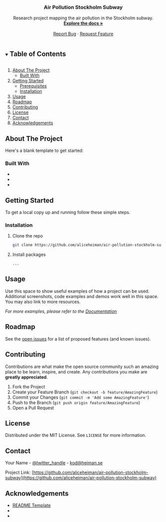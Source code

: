 <!-- PROJECT LOGO -->
<br />
<p align="center">

  <h3 align="center">Air Pollution Stockholm Subway</h3>

  <p align="center">
    Research project mapping the air pollution in the Stockholm subway.
    <br />
    <a href="https://github.com/aliceheiman/air-pollution-stockholm-subway"><strong>Explore the docs »</strong></a>
    <br />
    <br />
    <a href="https://github.com/aliceheiman/air-pollution-stockholm-subway/issues">Report Bug</a>
    ·
    <a href="https://github.com/aliceheiman/air-pollution-stockholm-subway/issues">Request Feature</a>
  </p>
</p>



<!-- TABLE OF CONTENTS -->
<details open="open">
  <summary><h2 style="display: inline-block">Table of Contents</h2></summary>
  <ol>
    <li>
      <a href="#about-the-project">About The Project</a>
      <ul>
        <li><a href="#built-with">Built With</a></li>
      </ul>
    </li>
    <li>
      <a href="#getting-started">Getting Started</a>
      <ul>
        <li><a href="#prerequisites">Prerequisites</a></li>
        <li><a href="#installation">Installation</a></li>
      </ul>
    </li>
    <li><a href="#usage">Usage</a></li>
    <li><a href="#roadmap">Roadmap</a></li>
    <li><a href="#contributing">Contributing</a></li>
    <li><a href="#license">License</a></li>
    <li><a href="#contact">Contact</a></li>
    <li><a href="#acknowledgements">Acknowledgements</a></li>
  </ol>
</details>



<!-- ABOUT THE PROJECT -->
## About The Project

Here's a blank template to get started:

### Built With

* []()
* []()
* []()



<!-- GETTING STARTED -->
## Getting Started

To get a local copy up and running follow these simple steps.

### Installation

1. Clone the repo
   ```sh
   git clone https://github.com/aliceheiman/air-pollution-stockholm-subway.git
   ```
2. Install packages
   ```sh
   ...
   ```



<!-- USAGE EXAMPLES -->
## Usage

Use this space to show useful examples of how a project can be used. Additional screenshots, code examples and demos work well in this space. You may also link to more resources.

_For more examples, please refer to the [Documentation](https://example.com)_



<!-- ROADMAP -->
## Roadmap

See the [open issues](https://github.com/aliceheiman/air-pollution-stockholm-subway/issues) for a list of proposed features (and known issues).



<!-- CONTRIBUTING -->
## Contributing

Contributions are what make the open source community such an amazing place to be learn, inspire, and create. Any contributions you make are **greatly appreciated**.

1. Fork the Project
2. Create your Feature Branch (`git checkout -b feature/AmazingFeature`)
3. Commit your Changes (`git commit -m 'Add some AmazingFeature'`)
4. Push to the Branch (`git push origin feature/AmazingFeature`)
5. Open a Pull Request



<!-- LICENSE -->
## License

Distributed under the MIT License. See `LICENSE` for more information.



<!-- CONTACT -->
## Contact

Your Name - [@twitter_handle](https://twitter.com/twitter_handle) - kod@heiman.se

Project Link: [https://github.com/aliceheiman/air-pollution-stockholm-subway](https://github.com/aliceheiman/air-pollution-stockholm-subway)



<!-- ACKNOWLEDGEMENTS -->
## Acknowledgements

* [README Template](https://github.com/FreddeFrallan/Best-README-Template)
* []()
* []()